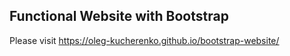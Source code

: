 ## Functional Website with Bootstrap

Please visit https://oleg-kucherenko.github.io/bootstrap-website/
